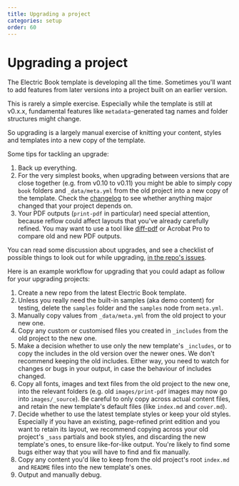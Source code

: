```yaml
---
title: Upgrading a project
categories: setup
order: 60
---
```


# Upgrading a project

The Electric Book template is developing all the time. Sometimes you'll want to add features from later versions into a project built on an earlier version.

This is rarely a simple exercise. Especially while the template is still at v0.x.x, fundamental features like `metadata`-generated tag names and folder structures might change.

So upgrading is a largely manual exercise of knitting your content, styles and templates into a new copy of the template.

Some tips for tackling an upgrade:

1. Back up everything.
2. For the very simplest books, when upgrading between versions that are close together (e.g. from v0.10 to v0.11) you might be able to simply copy `book` folders and `_data/meta.yml` from the old project into a new copy of the template. Check the [changelog](https://github.com/electricbookworks/electric-book/blob/master/CHANGELOG.md) to see whether anything major changed that your project depends on.
3. Your PDF outputs (`print-pdf` in particular) need special attention, because reflow could affect layouts that you've already carefully refined. You may want to use a tool like [diff-pdf](https://vslavik.github.io/diff-pdf/) or Acrobat Pro to compare old and new PDF outputs.

You can read some discussion about upgrades, and see a checklist of possible things to look out for while upgrading, [in the repo's issues](https://github.com/electricbookworks/electric-book/issues/57#issuecomment-303998954).

Here is an example workflow for upgrading that you could adapt as follow for your upgrading projects:

1. Create a new repo from the latest Electric Book template.
2. Unless you really need the built-in samples (aka demo content) for testing, delete the `samples` folder and the `samples` node from `meta.yml`.
3. Manually copy values from `_data/meta.yml` from the old project to your new one.
4. Copy any custom or customised files you created in `_includes` from the old project to the new one.
5. Make a decision whether to use only the new template's `_includes`, or to copy the includes in the old version over the newer ones. We don't recommend keeping the old includes. Either way, you need to watch for changes or bugs in your output, in case the behaviour of includes changed.
6. Copy all fonts, images and text files from the old project to the new one, into the relevant folders (e.g. old `images/print-pdf` images may now go into `images/_source`). Be careful to only copy across actual content files, and retain the new template's default files (like `index.md` and `cover.md`).
7. Decide whether to use the latest template styles or keep your old styles. Especially if you have an existing, page-refined print edition and you want to retain its layout, we recommend copying across your old project's `_sass` partials and book styles, and discarding the new template's ones, to ensure like-for-like output. You're likely to find some bugs either way that you will have to find and fix manually.
8. Copy any content you'd like to keep from the old project's root `index.md` and `README` files into the new template's ones.
9. Output and manually debug.
